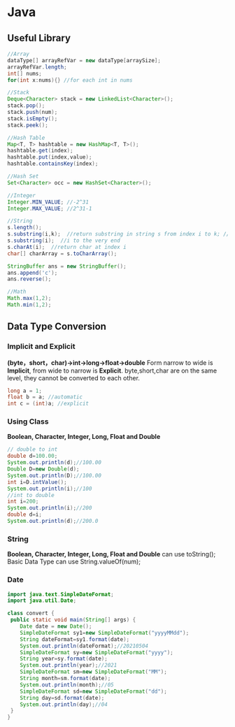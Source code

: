 # Java

## Useful Library

```Java
//Array
dataType[] arrayRefVar = new dataType[arraySize];
arrayRefVar.length;
int[] nums;
for(int x:nums){} //for each int in nums

//Stack
Deque<Character> stack = new LinkedList<Character>();
stack.pop();
stack.push(num);
stack.isEmpty();
stack.peek();

//Hash Table
Map<T, T> hashtable = new HashMap<T, T>();
hashtable.get(index);
hashtable.put(index,value);
hashtable.containsKey(index);

//Hash Set
Set<Character> occ = new HashSet<Character>();

//Integer
Integer.MIN_VALUE; //-2^31
Integer.MAX_VALUE; //2^31-1

//String
s.length();
s.substring(i,k);  //return substring in string s from index i to k; //not include i
s.substring(i);  //i to the very end
s.charAt(i);  //return char at index i
char[] charArray = s.toCharArray();

StringBuffer ans = new StringBuffer();
ans.append('c');
ans.reverse();

//Math
Math.max(1,2);
Math.min(1,2);
```

## Data Type Conversion

### Implicit and Explicit
**(byte，short，char)->int->long->float->double**
Form narrow to wide is **Implicit**, from wide to narrow is **Explicit**.
byte,short,char are on the same level, they cannot be converted to each other.
```Java
long a = 1;
float b = a; //automatic
int c = (int)a; //explicit
```

### Using Class
**Boolean, Character, Integer, Long, Float and Double**
```Java
// double to int
double d=100.00;
System.out.println(d);//100.00
Double D=new Double(d);
System.out.println(D);//100.00
int i=D.intValue();
System.out.println(i);//100
//int to double
int i=200;
System.out.println(i);//200
double d=i;
System.out.println(d);//200.0
```

### String
**Boolean, Character, Integer, Long, Float and Double** can use toString();
Basic Data Type can use String.valueOf(num);

### Date
```Java
import java.text.SimpleDateFormat;
import java.util.Date;

class convert {
 public static void main(String[] args) {
    Date date = new Date();
    SimpleDateFormat sy1=new SimpleDateFormat("yyyyMMdd");
    String dateFormat=sy1.format(date);
    System.out.println(dateFormat);//20210504
    SimpleDateFormat sy=new SimpleDateFormat("yyyy");
    String year=sy.format(date);
    System.out.println(year);//2021
    SimpleDateFormat sm=new SimpleDateFormat("MM");
    String month=sm.format(date);
    System.out.println(month);//05
    SimpleDateFormat sd=new SimpleDateFormat("dd");
    String day=sd.format(date);
    System.out.println(day);//04
 }
}   
```




